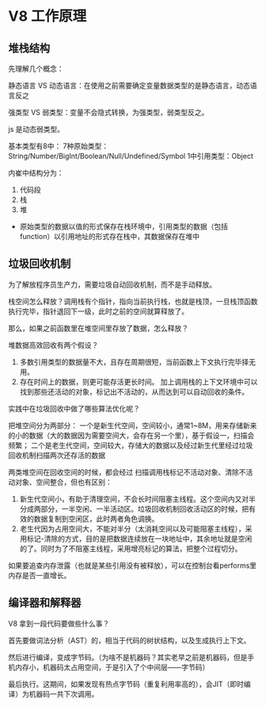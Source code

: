 # V8 工作原理

## 堆栈结构

先理解几个概念：

静态语言 VS 动态语言：在使用之前需要确定变量数据类型的是静态语言，动态语言反之

强类型 VS 弱类型：变量不会隐式转换，为强类型，弱类型反之。

js 是动态弱类型。

基本类型有8中：
7种原始类型： String/Number/BigInt/Boolean/Null/Undefined/Symbol
1中引用类型：Object

内崔中结构分为：
1. 代码段
2. 栈
3. 堆
- 原始类型的数据以值的形式保存在栈环境中，引用类型的数据（包括function）以引用地址的形式存在栈中，其数据保存在堆中

## 垃圾回收机制

为了解放程序员生产力，需要垃圾自动回收机制，而不是手动释放。

栈空间怎么释放？调用栈有个指针，指向当前执行栈，也就是栈顶，一旦栈顶函数执行完毕，指针退回下一级，此时之前的空间就算释放了。

那么，如果之前函数里在堆空间里存放了数据，怎么释放？

堆数据高效回收有两个假设？
1. 多数引用类型的数据量不大，且存在周期很短，当前函数上下文执行完毕择无用。
2. 存在时间上的数据，则更可能存活更长时间。
加上调用栈的上下文环境中可以找到那些还活动的对象，标记出不活动的，从而达到可以自动回收的条件。

实践中在垃圾回收中做了哪些算法优化呢？

把堆空间分为两部分：
一个是新生代空间，空间较小，通常1~8M，用来存储新来的小的数据（大的数据因为需要空间大，会存在另一个里），基于假设一，扫描会频繁；
二个是老生代空间，空间较大，存储大的数据以及经过新生代里经过垃圾回收机制扫描两次还存活的数据

两类堆空间在回收空间的时候，都会经过 扫描调用栈标记不活动对象、清除不活动对象、空间整合，但也有区别：
1. 新生代空间小，有助于清理空间，不会长时间阻塞主线程。这个空间内又对半分成两部分，一半空闲、一半活动区。垃圾回收机制回收活动区的时候，把有效的数据复制到空闲区，此时两者角色调换。
2. 老生代因为占用空间大，不能对半分（太消耗空间以及可能阻塞主线程），采用标记-清除的方式，目的是把数据连续放在一块地址中，其余地址就是空闲的了。同时为了不阻塞主线程，采用增亮标记的算法，把整个过程切分。

如果要追查内存泄露（也就是某些引用没有被释放），可以在控制台看performs里内存是否一直增长。

## 编译器和解释器

V8 拿到一段代码要做些什么事？

首先要做词法分析（AST）的，相当于代码的树状结构，以及生成执行上下文。

然后进行编译，变成字节码。（为啥不是机器码？其实老早之前是机器码，但是手机内存小，机器码太占用空间，于是引入了个中间层——字节码）

最后执行。这期间，如果发现有热点字节码（重复利用率高的），会JIT（即时编译）为机器码一共下次调用。
